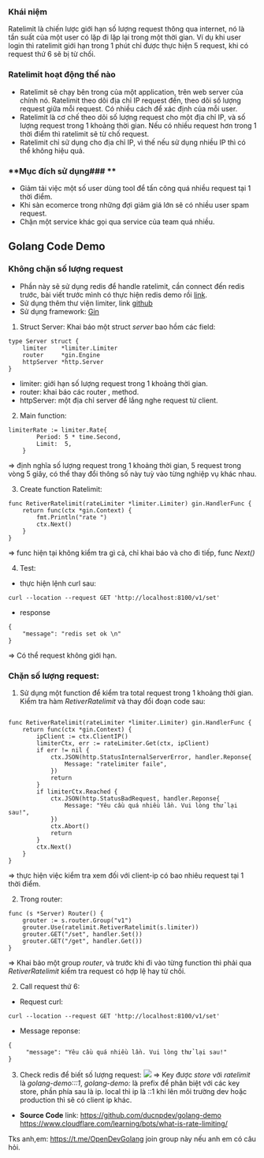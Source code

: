 ### **Khái niệm**
Ratelimit là chiến lược giới hạn số lượng request thông qua internet, nó là tần suất của một user có lặp đi lặp lại trong một thời gian. Ví dụ khi user login thì ratelimit giới hạn trong 1 phút chỉ được thực hiện 5 request, khi có request thứ 6 sẽ bị từ chối.

### **Ratelimit hoạt động thế nào**
* Ratelimit sẽ chạy bên trong của một application, trên web server của chính nó. Ratelimit theo dõi địa chỉ IP request đến, theo dõi số lượng request giữa mỗi request. Có nhiều cách để xác định của mỗi user.
* Ratelimit là cơ chế theo dõi số lượng request cho một địa chỉ IP, và  số lượng request trong 1 khoảng thời gian. Nếu có nhiều request hơn trong 1 thời điểm thì ratelimit sẽ từ chố request.
* Ratelimit chỉ sử dụng cho địa chỉ IP, vì thế nếu sử dụng nhiều IP thì có thể không hiệu quả.

### **Mục đích sử dụng### **
* Giảm tải việc một số user dùng tool để tấn công quá nhiều request tại 1 thời điểm.
* Khi sàn ecomerce trong những đợi giảm giá lớn sẽ có nhiều user spam request.
* Chặn một service khác gọi qua service của team quá nhiều.

## Golang Code Demo
### Không chặn số lượng request

* Phần này sẽ sử dụng redis để handle ratelimit, cần connect đến redis trước, bài viết trước mình có thực hiện redis demo rồi [link](https://viblo.asia/p/golang-redis-luu-don-gian-Az45bjNO5xY). 
*  Sử dụng thêm thư viện limiter, link [github]( https://github.com/ulule/limiter )
*  Sử dụng framework: [Gin](https://github.com/gin-gonic/gin) 

1. Struct Server:
Khai báo một struct *server* bao hồm các field:
```
type Server struct {
	limiter    *limiter.Limiter
	router     *gin.Engine
	httpServer *http.Server
}
```
* limiter: giới hạn số lượng request trong 1 khoảng thời gian.
* router: khai báo các router , method.
* httpServer: một địa chỉ server để lắng nghe request từ client.

2. Main function:
```
limiterRate := limiter.Rate{
		Period: 5 * time.Second,
		Limit:  5,
	}
```
=> định nghĩa số lượng request trong 1 khoảng thời gian, 5 request trong vòng 5 giây, có thể thay đổi thông số này tuỳ vào từng nghiệp vụ khác nhau.

3. Create function Ratelimit:
```
func RetiverRatelimit(rateLimiter *limiter.Limiter) gin.HandlerFunc {
	return func(ctx *gin.Context) {
		fmt.Println("rate ")
		ctx.Next()
	}
}
```
=> func hiện tại không kiểm tra gì cả, chỉ khai báo và cho đi tiếp, func *Next()*

4. Test:
- thực hiện lệnh curl sau:
```
curl --location --request GET 'http://localhost:8100/v1/set'
```
- response 
```
{
    "message": "redis set ok \n"
}
```
=> Có thể request không giới hạn.

### Chặn số lượng request:
1.  Sử dụng một function để kiểm tra total request trong 1 khoảng thời gian. Kiểm tra hàm *RetiverRatelimit* và thay đổi đoạn code sau:
```

func RetiverRatelimit(rateLimiter *limiter.Limiter) gin.HandlerFunc {
	return func(ctx *gin.Context) {
		ipClient := ctx.ClientIP()
		limiterCtx, err := rateLimiter.Get(ctx, ipClient)
		if err != nil {
			ctx.JSON(http.StatusInternalServerError, handler.Reponse{
				Message: "ratelimiter faile",
			})
			return
		}
		if limiterCtx.Reached {
			ctx.JSON(http.StatusBadRequest, handler.Reponse{
				Message: "Yêu cầu quá nhiều lần. Vui lòng thử lại sau!",
			})
			ctx.Abort()
			return
		}
		ctx.Next()
	}
}
```
=> thực hiện việc kiểm tra xem đối với client-ip có bao nhiêu request tại 1 thời điểm.

2. Trong router:
```
func (s *Server) Router() {
	grouter := s.router.Group("v1")
	grouter.Use(ratelimit.RetiverRatelimit(s.limiter))
	grouter.GET("/set", handler.Set())
	grouter.GET("/get", handler.Get())
}
```
=> Khai bảo một group *router*, và trước khi đi vào từng function thì phải qua *RetiverRatelimit*  kiểm tra request có hợp lệ hay từ chối. 

2. Call request thứ 6:
- Request curl:
```
curl --location --request GET 'http://localhost:8100/v1/set'
```
- Message reponse: 
```
{ 
     "message": "Yêu cầu quá nhiều lần. Vui lòng thử lại sau!"
}
```

3. Check redis để biết số lượng request:
![](https://images.viblo.asia/9b8d2474-58c1-4161-a7b3-fb773557ee16.png)
=> Key được *store* với *ratelimit* là *golang-demo:::1*, *golang-demo:* là prefix để phân biệt với các key store, phần phía sau là ip.
    local thì ip là ::1 khi lên môi trường dev hoặc production thì sẽ có client ip khác. 

* **Source Code** 
link: https://github.com/ducnpdev/golang-demo
        https://www.cloudflare.com/learning/bots/what-is-rate-limiting/

Tks anh,em: https://t.me/OpenDevGolang join group này nếu anh em có câu hỏi.
